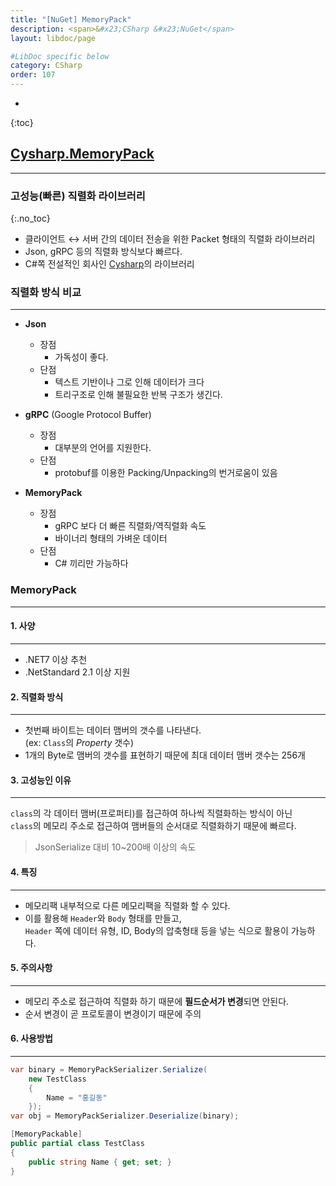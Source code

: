 ```yaml
---
title: "[NuGet] MemoryPack"
description: <span>&#x23;CSharp &#x23;NuGet</span>
layout: libdoc/page

#LibDoc specific below
category: CSharp
order: 107
---
```

* 
{:toc}

## [Cysharp.MemoryPack](https://github.com/Cysharp/MemoryPack)
---
### 고성능(빠른) 직렬화 라이브러리
{:.no_toc}

* 클라이언트 ↔ 서버 간의 데이터 전송을 위한 Packet 형태의 직렬화 라이브러리
* Json, gRPC 등의 직렬화 방식보다 빠르다.
* C#쪽 전설적인 회사인 [Cysharp](https://github.com/Cysharp)의 라이브러리

### 직렬화 방식 비교
---
* **Json**
  * 장점
    * 가독성이 좋다.
  * 단점
    * 텍스트 기반이나 그로 인해 데이터가 크다
    * 트리구조로 인해 불필요한 반복 구조가 생긴다.

* **gRPC** (Google Protocol Buffer)
  * 장점
    * 대부분의 언어를 지원한다.
  * 단점
    * protobuf를 이용한 Packing/Unpacking의 번거로움이 있음

* **MemoryPack**
  * 장점
    * gRPC 보다 더 빠른 직렬화/역직렬화 속도
    * 바이너리 형태의 가벼운 데이터
  * 단점
    * C# 끼리만 가능하다

### MemoryPack
---
#### 1. 사양
---
  * .NET7 이상 추천
  * .NetStandard 2.1 이상 지원

#### 2. 직렬화 방식
---
  * 첫번째 바이트는 데이터 맴버의 갯수를 나타낸다.<br/>
    (ex: `Class`의 *Property* 갯수)
  * 1개의 Byte로 맴버의 갯수를 표현하기 때문에 최대 데이터 맴버 갯수는 256개

#### 3. 고성능인 이유
---    
`class`의 각 데이터 맴버(프로퍼티)를 접근하여 하나씩 직렬화하는 방식이 아닌<br/>
`class`의 메모리 주소로 접근하여 맴버들의 순서대로 직렬화하기 때문에 빠르다.

> JsonSerialize 대비 10~200배 이상의 속도
    
#### 4. 특징
---
  * 메모리팩 내부적으로 다른 메모리팩을 직렬화 할 수 있다.
  * 이를 활용해 `Header`와 `Body` 형태를 만들고, <br/>
    `Header` 쪽에 데이터 유형, ID, Body의 압축형태 등을 넣는 식으로 활용이 가능하다.

#### 5. 주의사항
---
  * 메모리 주소로 접근하여 직렬화 하기 때문에 **필드순서가 변경**되면 안된다.<br/>
  * 순서 변경이 곧 프로토콜이 변경이기 때문에 주의

#### 6. 사용방법
---
```csharp
var binary = MemoryPackSerializer.Serialize(
    new TestClass
    { 
        Name = "홍길동" 
    });
var obj = MemoryPackSerializer.Deserialize(binary);

[MemoryPackable]
public partial class TestClass
{
	public string Name { get; set; }
}
```